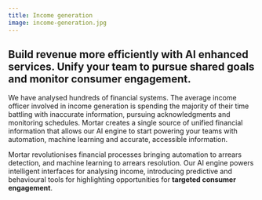 ```yaml
---
title: Income generation
image: income-generation.jpg
---
```


Build revenue more efficiently with AI enhanced services. Unify your team to pursue shared goals and monitor consumer engagement.
---------------------------------------------------------------------------------------------------------------------------------

We have analysed hundreds of financial systems. The average income officer involved in income generation is spending the majority of their time battling with inaccurate information, pursuing acknowledgments and monitoring schedules. Mortar creates a single source of unified financial information that allows our AI engine to start powering your teams with automation, machine learning and accurate, accessible information.

Mortar revolutionises financial processes bringing automation to arrears detection, and machine learning to arrears resolution. Our AI engine powers intelligent interfaces for analysing income, introducing predictive and behavioural tools for highlighting opportunities for **targeted consumer engagement**.
